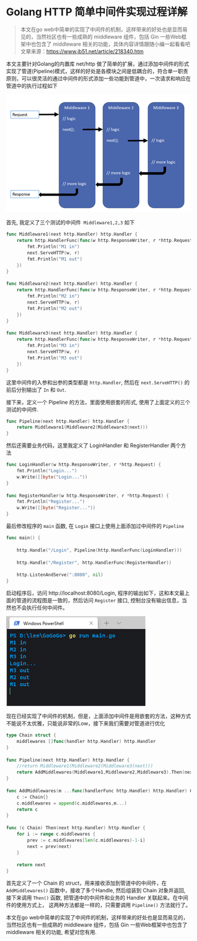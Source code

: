 # Golang HTTP 简单中间件实现过程详解

> 本文在go web中简单的实现了中间件的机制，这样带来的好处也是显而易见的，当然社区也有一些成熟的 middleware 组件，包括 Gin 一些Web框架中也包含了 middleware 相关的功能，具体内容详情跟随小编一起看看吧
> 文章来源：https://www.jb51.net/article/218340.htm

本文主要针对Golang的内置库 net/http 做了简单的扩展，通过添加中间件的形式实现了管道(Pipeline)模式，这样的好处是各模块之间是低耦合的，符合单一职责原则，可以很灵活的通过中间件的形式添加一些功能到管道中，一次请求和响应在管道中的执行过程如下

![](../../../statics/images/stack/golang/middleware/1.png)

首先, 我定义了三个测试的中间件` Middleware1,2,3` 如下

```go
func Middleware1(next http.Handler) http.Handler {
    return http.HandlerFunc(func(w http.ResponseWriter, r *http.Request) {
        fmt.Println("M1 in")
        next.ServeHTTP(w, r)
        fmt.Println("M1 out")
    })
}

func Middleware2(next http.Handler) http.Handler {
    return http.HandlerFunc(func(w http.ResponseWriter, r *http.Request) {
        fmt.Println("M2 in")
        next.ServeHTTP(w, r)
        fmt.Println("M2 out")
    })
}

func Middleware3(next http.Handler) http.Handler {
    return http.HandlerFunc(func(w http.ResponseWriter, r *http.Request) {
        fmt.Println("M3 in")
        next.ServeHTTP(w, r)
        fmt.Println("M3 out")
    })
}
```

这里中间件的入参和出参的类型都是 `http.Handler`, 然后在 `next.ServeHTTP()` 的前后分别输出了 `In` 和 `Out`.

接下来，定义一个 Pipeline 的方法，里面使用嵌套的形式, 使用了上面定义的三个测试的中间件.

```go
func Pipeline(next http.Handler) http.Handler {
    return Middleware1(Middleware2(Middleware3(next)))
}
```

然后还需要业务代码，这里我定义了 LoginHandler 和 RegisterHandler 两个方法

```go
func LoginHandler(w http.ResponseWriter, r *http.Request) {
    fmt.Println("Login...")
    w.Write([]byte("Login..."))
}

func RegisterHandler(w http.ResponseWriter, r *http.Request) {
    fmt.Println("Register...")
    w.Write([]byte("Register..."))
}

```

最后修改程序的 `main` 函数, 在 `Login` 接口上使用上面添加过中间件的 `Pipeline`

```go
func main() {

    http.Handle("/Login", Pipeline(http.HandlerFunc(LoginHandler)))

    http.Handle("/Register", http.HandlerFunc(RegisterHandler))

    http.ListenAndServe(":8080", nil)
}
```

启动程序后，访问 http://localhost:8080/Login, 程序的输出如下，这和本文最上面的管道的流程图是一致的，然后访问 `Register` 接口, 控制台没有输出信息，当然也不会执行任何中间件。

![](../../../statics/images/stack/golang/middleware/2.png)

现在已经实现了中间件的机制，但是，上面添加中间件是用嵌套的方法，这种方式不能说不太优雅，只能说非常的Low，接下来我们需要对管道进行优化

```go
type Chain struct {
    middlewares []func(handler http.Handler) http.Handler
}

func Pipeline(next http.Handler) http.Handler {
    //return Middleware1(Middleware2(Middleware3(next)))
    return AddMiddlewares(Middleware1,Middleware2,Middleware3).Then(next)
} 

func AddMiddlewares(m ...func(handlerFunc http.Handler) http.Handler) Chain {
    c := Chain{}
    c.middlewares = append(c.middlewares,m...)
    return c
}

func (c Chain) Then(next http.Handler) http.Handler {
    for i := range c.middlewares {
        prev := c.middlewares[len(c.middlewares)-1-i]
        next = prev(next)
    }

    return next
} 
```

首先定义了一个 Chain 的 struct，用来接收添加到管道中的中间件，在 `AddMiddlewares()` 函数中，接收了多个Handle, 然后组装到 Chain 对象并返回, 接下来调用 `Then()` 函数, 把管道中的中间件和业务的 Handler 关联起来。在中间件的使用方式上， 这两种方法都是一样的，只需要调用 `Pipeline()` 方法就行了。

本文在go web中简单的实现了中间件的机制，这样带来的好处也是显而易见的，当然社区也有一些成熟的 middleware 组件，包括 Gin 一些Web框架中也包含了 middleware 相关的功能, 希望对您有用.